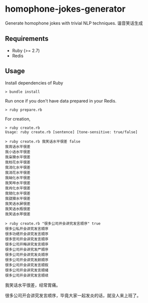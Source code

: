 # homophone-jokes-generator
Generate homophone jokes with trivial NLP techniques. 谐音笑话生成

## Requirements

- Ruby (>= 2.7)
- Redis

## Usage

Install dependencies of Ruby
```
> bundle install
```

Run once if you don't have data prepared in your Redis.
```
> ruby prepare.rb
```

For creation,
```
> ruby create.rb
Usage: ruby create.rb [sentence] [tone-sensitive: true/false]

> ruby create.rb 我笑话水平很差 false
我宵话水平很差
我小话水平很差
我枭猾水平很差
我校花水平很差
我消化水平很差
我消花水平很差
我硝化水平很差
我笑哗水平很差
我肖化水平很差
我销化水平很差
我骁猾水平很差
我笑话水屏很差
我笑话水瓶很差
我笑话水苹很差

> ruby create.rb "很多公司开会讲究发言顺序" true
很多公私开会讲究发言顺序
很多功缌开会讲究发言顺序
很多宫司开会讲究发言顺序
很多公司开晦讲究发言顺序
很多公司开会讲究发严顺序
很多公司开会讲究发炎顺序
很多公司开会讲究发颜顺序
很多公司开会讲究发言顺叙
很多公司开会讲究发言顺绪
很多公司开会讲究发言顺续
```

我笑话水平很差，经常胃痛。

很多公司开会讲究发言顺序，毕竟大家一起发炎的话，就没人来上班了。
